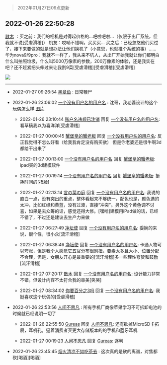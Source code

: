 > 2022年01月27日09点更新
<link rel="stylesheet" href="https://cdn.jsdelivr.net/gh/taotie6/sampleJSON@main/css/photo_show.css">
<meta name="referrer" content="no-referrer" />


 ## 2022-01-26 22:50:28 

 [㪚木](https://www.coolapk.com/feed/33119982?shareKey=ZThiZTFkZjk0NTA0NjFmMTYxNWY~) ：买之前：我们的相机是对得起价格的…吧啦吧啦…（仅限于出厂系统，但我就不说[受虐滑稽]）
机友：哎呦不错啊，买买买…
买之后：已经忽悠他们买过了，接下来要做的就是想办法让他们换机了（小意思，也就推个系统的事）……
华为nova9/9pro：我就不一样了，我从来不坑人<!--break-->，从出厂开始我就让你们都明白什么叫拍照垃圾，什么叫5000万像素的参数，200万像素的体验，还是我实在吧？还不赶紧把头伸过来让我割9菜[受虐滑稽][受虐滑稽][受虐滑稽] 

<div class="album">
<img class="img-item" src="http://image.coolapk.com/feed/2019/0515/09/1081091_3748_1897@180x122.gif" />
</div>

 ------- 

- 2022-01-27 09:26:54 [黑章鱼](uid=1544882) : 日常鞭尸 

- 2022-01-26 23:06:02 [一个没有用户名的用户名](uid=1314924) : 沈哥，我老婆设计的这个玩偶怎么样 [图片](http://image.coolapk.com/feed/2022/0126/23/1314924_217d8b4d_9561_9552_742@1080x2340.jpeg)

    - 2022-01-26 23:10:44 [账户名违规已注销](uid=1039732) 回复 [一个没有用户名的用户名](uid=1314924): 看草稿我以为喜洋洋[受虐滑稽] 

    - 2022-01-27 00:00:45 [蟹堡皇的蟹老板](uid=4652683) 回复 [一个没有用户名的用户名](uid=1314924): 反正我觉得不怎么好看（给我我肯定没有购买欲）
但是你老婆还是很牛啊3d都给干出来了 

    - 2022-01-27 00:13:00 [一个没有用户名的用户名](uid=1314924) 回复 [蟹堡皇的蟹老板](uid=4652683): ipad买的3d建模软件 

    - 2022-01-27 00:19:14 [一个没有用户名的用户名](uid=1314924) 回复 [蟹堡皇的蟹老板](uid=4652683): 挺耗时间的[捂脸] 

    - 2022-01-27 02:13:14 [言の葉の庭](uid=649465) 回复 [一个没有用户名的用户名](uid=1314924): 我说的直白一点，没有突出的重点，整体看起来不够统一，配色也是，颜色选的太冲，比如红绿和黄蓝，没有过渡，直接“冲突”。另外这个黄色调不讨喜，如果是去众筹的话，感觉还得大修。[嘿哈]建模用iPad做的话，已经不错了，不过还是建议去生产力来做 

    - 2022-01-27 06:27:49 [净坛使](uid=1518317) 回复 [一个没有用户名的用户名](uid=1314924): 委婉的来说，很个性，很小众[流汗滑稽] 

    - 2022-01-27 06:38:46 [净坛使](uid=1518317) 回复 [一个没有用户名的用户名](uid=1314924): 卡通人物可以夸张，但是我个人感觉它五官分布很别扭，要素太多且大小、位置分配不合理，但是，女朋友开心是最重要的[流汗滑稽]多一些理性夸赞和鼓励[流汗滑稽] 

    - 2022-01-27 07:20:17 [㪚木](uid=1081091) 回复 [一个没有用户名的用户名](uid=1314924): 设计能力非常不错。但设计内容不太符合我的审美[笑哭] 

    - 2022-01-27 08:34:02 [你要百分之3吗](uid=2102088) 回复 [一个没有用户名的用户名](uid=1314924): 我挺喜欢这个玩偶的[受虐滑稽] 

- 2022-01-26 22:53:56 [人间不思凡](uid=2080265) : 所有手机厂商像苹果学习不可拆卸电池的时候就已经说明一切了 

    - 2022-01-26 22:55:50 [Gureas](uid=731863) 回复 [人间不思凡](uid=2080265): 还有砍掉MicroSD卡拓展，耳机孔，逼着消费者买更大存储版本的的手机和蓝牙耳机 

    - 2022-01-27 00:19:23 [人间不思凡](uid=2080265) 回复 [Gureas](uid=731863): 逐利 

- 2022-01-26 23:45:45 [烟火清凉不如吃茶去](uid=4279524) : 这次真的是砍的离谱，对焦都砍[喝酒][喝酒] 


